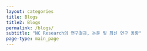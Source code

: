 ```yaml
---
layout: categories
title: Blogs
title2: Blogs
permalink: /blogs/
subtitle: "NC Research의 연구결과, 논문 및 최신 연구 동향"
page-type: main_page
---
```

